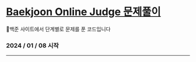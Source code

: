 # [Baekjoon Online Judge 문제풀이](https://www.acmicpc.net)

🔎백준 사이트에서 단계별로 문제를 푼 코드입니다

### 2024 / 01 / 08 시작

---

